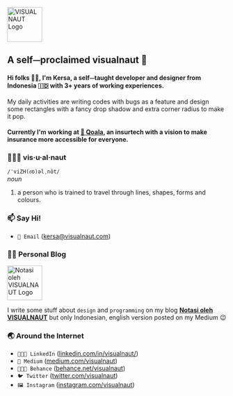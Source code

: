<img src="https://i.imgur.com/tnRlE7O.png" alt="VISUALNAUT Logo" width="80px" />

## A self⏤proclaimed visualnaut 🚀

#### Hi folks 👋🏻, I'm Kersa, **a self⏤taught developer and designer** from Indonesia 🇮🇩 with 3+ years of working experiences.<br>
My daily activities are writing codes with bugs as a feature and design some rectangles with a fancy drop shadow and extra corner radius to make it pop.

#### Currently I'm working at [🐨 Qoala](https://www.qoala.app/), an insurtech with a vision to make insurance more accessible for everyone.

### 👨🏻‍🚀 vis·u·al·naut 
`/ˈviZH(o͞o)əlˌnôt/`
<br> _noun_ <br>
1. a person who is trained to travel through lines, shapes, forms and colours.

### 📫 Say Hi!
- `📧 Email` (kersa@visualnaut.com)

### ✍🏻 Personal Blog
<img src="https://i.imgur.com/0IyhVkX.png" alt="Notasi oleh VISUALNAUT Logo" width="80px" />

I write some stuff about `design` and `programming` on my blog **[Notasi oleh VISUALNAUT](https://notasi.visualnaut.com)** 
but only Indonesian, english version posted on my Medium 😉

### 🌏 Around the Internet

- `👨🏻‍💼 LinkedIn` ([linkedin.com/in/visualnaut/](https://www.linkedin.com/in/visualnaut/))
- `📓 Medium` ([medium.com/visualnaut](https://medium.com/visualnaut))
- `👨🏻‍🎨 Behance` ([behance.net/visualnaut](https://www.behance.net/visualnaut))
- `🐦 Twitter` ([twitter.com/visualnaut](https://twitter.com/visualnaut))
- `🖼 Instagram` ([instagram.com/visualnaut](https://instagram.com/visualnaut))
